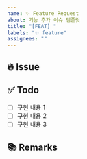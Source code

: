 ```yaml
---
name: ✨ Feature Request
about: 기능 추가 이슈 템플릿
title: "[FEAT] "
labels: "✨ feature"
assignees: ""
---
```


## 🔥 Issue
<!-- 이슈에 할당된 기능에 대한 설명을 입력해주세요 -->

## ✅ Todo
- [ ] 구현 내용 1
- [ ] 구현 내용 2
- [ ] 구현 내용 3

## 📚 Remarks
<!-- 기능 개발에 있어 비고사항이 있는 경우 작성해주세요 -->
